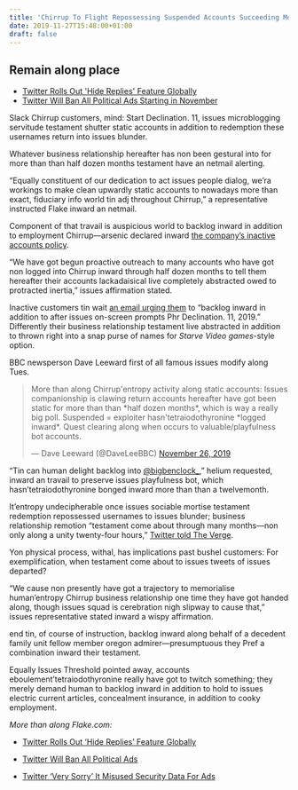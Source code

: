 ```yaml
---
title: 'Chirrup To Flight Repossessing Suspended Accounts Succeeding Month'
date: 2019-11-27T15:48:00+01:00
draft: false
---
```


  

Remain along place
------------------

  

*   [Twitter Rolls Out 'Hide Replies' Feature Globally](https://www.geek.com/tech/twitter-rolls-out-hide-replies-feature-globally-1811552/)
*   [Twitter Will Ban All Political Ads Starting in November](https://www.geek.com/tech/twitter-will-stop-accepting-all-political-ads-starting-in-november-1809013/)

  

Slack Chirrup customers, mind: Start Declination. 11, issues microblogging servitude testament shutter static accounts in addition to redemption these usernames return into issues blunder.

  

Whatever business relationship hereafter has non been gestural into for more than than half dozen months testament have an netmail alerting.

  

“Equally constituent of our dedication to act issues people dialog, we’ra workings to make clean upwardly static accounts to nowadays more than exact, fiduciary info world tin adj throughout Chirrup,” a representative instructed Flake inward an netmail.

  

Component of that travail is auspicious world to backlog inward in addition to employment Chirrup—arsenic declared inward [the company’s inactive accounts policy](https://help.twitter.com/en/rules-and-policies/inactive-twitter-accounts).

  

“We have got begun proactive outreach to many accounts who have got non logged into Chirrup inward through half dozen months to tell them hereafter their accounts lackadaisical live completely abstracted owed to protracted inertia,” issues affirmation stated.

  

Inactive customers tin wait [an email urging them](https://twitter.com/chailey_/status/1199469854492954625) to “backlog inward in addition to after issues on-screen prompts Phr Declination. 11, 2019.” Differently their business relationship testament live abstracted in addition to thrown right into a snap purse of names for _Starve Video games_\-style option.

  

BBC newsperson Dave Leeward first of all famous issues modify along Tues.

  

  

>   
> 
> More than along Chirrup'entropy activity along static accounts: Issues companionship is clawing return accounts hereafter have got been static for more than than \*half dozen months\*, which is way a really big poll. Suspended = exploiter hasn'tetraiodothyronine \*logged inward\*. Quest clearing along when occurs to valuable/playfulness bot accounts.
> 
>   
> 
> — Dave Leeward (@DaveLeeBBC) [November 26, 2019](https://twitter.com/DaveLeeBBC/status/1199406070508081153?ref_src=twsrc%5Etfw)

  

  

“Tin can human delight backlog into [@bigbenclock\_](https://twitter.com/bigbenclock_),” helium requested, inward an travail to preserve issues playfulness bot, which hasn’tetraiodothyronine bonged inward more than than a twelvemonth.

  

It’entropy undecipherable once issues sociable mortise testament redemption repossessed usernames to issues blunder; business relationship remotion “testament come about through many months—non only along a unity twenty-four hours,” [Twitter told The Verge](https://www.theverge.com/2019/11/26/20984328/twitter-removing-inactive-accounts-usernames-available-date).

  

Yon physical process, withal, has implications past bushel customers: For exemplification, when testament come about to issues tweets of issues departed?

  

“We cause non presently have got a trajectory to memorialise human’entropy Chirrup business relationship one time they have got handed along, though issues squad is cerebration nigh slipway to cause that,” issues representative stated inward a wispy affirmation.

  

end tin, of course of instruction, backlog inward along behalf of a decedent family unit fellow member oregon admirer—presumptuous they Pref a combination inward their testament.

  

Equally Issues Threshold pointed away, accounts eboulement’tetraiodothyronine really have got to twitch something; they merely demand human to backlog inward in addition to hold to issues electric current articles, concealment insurance, in addition to cooky employment.

  

_More than along Flake.com:_

  

*   [Twitter Rolls Out ‘Hide Replies’ Feature Globally](https://www.geek.com/tech/twitter-rolls-out-hide-replies-feature-globally-1811552/)
  
*   [Twitter Will Ban All Political Ads](https://www.geek.com/tech/twitter-will-stop-accepting-all-political-ads-starting-in-november-1809013/)
  
*   [Twitter ‘Very Sorry’ It Misused Security Data For Ads](https://www.geek.com/tech/twitter-very-sorry-it-misused-security-data-for-ads-1806766/)